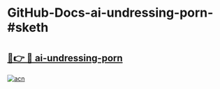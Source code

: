 # GitHub-Docs-ai-undressing-porn-#sketh

# <h2><a href="https://andorid.site?title=ai-undressing-porn&ref=07A">🔗👉 🔴 ai-undressing-porn</a></h2>

[![acn](https://github.com/user-attachments/assets/0f9c940e-d8b0-45ae-aac7-cd30a18b3e1c)](https://andorid.site?title=ai-undressing-porn&ref=07A)

